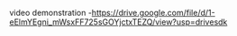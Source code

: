 video demonstration -https://drive.google.com/file/d/1-eElmYEgni_mWsxFF725sGOYjctxTEZQ/view?usp=drivesdk
